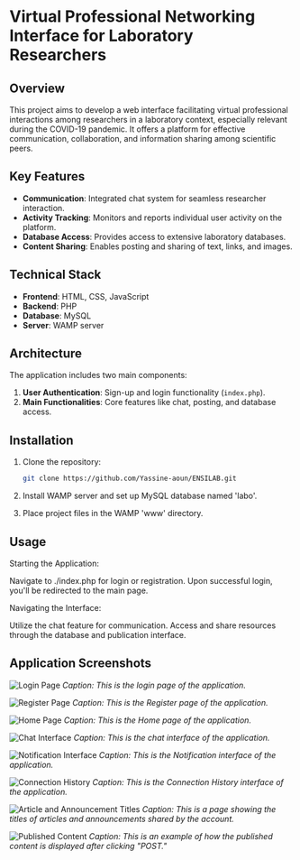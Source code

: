 # Virtual Professional Networking Interface for Laboratory Researchers

## Overview
This project aims to develop a web interface facilitating virtual
professional interactions among researchers in a laboratory context,
especially relevant during the COVID-19 pandemic. It offers a platform
for effective communication, collaboration, and information sharing
among scientific peers.

## Key Features
- **Communication**: Integrated chat system for seamless researcher interaction.
- **Activity Tracking**: Monitors and reports individual user activity
on the platform.
- **Database Access**: Provides access to extensive laboratory databases.
- **Content Sharing**: Enables posting and sharing of text, links, and images.


## Technical Stack
- **Frontend**: HTML, CSS, JavaScript
- **Backend**: PHP
- **Database**: MySQL
- **Server**: WAMP server

## Architecture
The application includes two main components:
1. **User Authentication**: Sign-up and login functionality (`index.php`).
2. **Main Functionalities**: Core features like chat, posting, and
database access.

## Installation

1. Clone the repository:
   ```bash
   git clone https://github.com/Yassine-aoun/ENSILAB.git
      ```




2. Install WAMP server and set up MySQL database named 'labo'.
3. Place project files in the WAMP 'www' directory.

## Usage

Starting the Application:

Navigate to ./index.php for login or registration.
Upon successful login, you'll be redirected to the main page.

Navigating the Interface:

Utilize the chat feature for communication.
Access and share resources through the database and publication interface.
## Application Screenshots

![Login Page](projet%20ENSILAB/image-017.png)
*Caption: This is the login page of the application.*

![Register Page](projet%20ENSILAB/image-018.png)
*Caption: This is the Register page of the application.*

![Home Page](projet%20ENSILAB/image-019.png)
*Caption: This is the Home page of the application.*

![Chat Interface](projet%20ENSILAB/image-024.png)
*Caption: This is the chat interface of the application.*

![Notification Interface](projet%20ENSILAB/image-026.png)
*Caption: This is the Notification interface of the application.*

![Connection History](projet%20ENSILAB/image-028.png)
*Caption: This is the Connection History interface of the application.*

![Article and Announcement Titles](projet%20ENSILAB/image-030.png)
*Caption: This is a page showing the titles of articles and announcements shared by the account.*

![Published Content](projet%20ENSILAB/image-035.jpg)
    *Caption: This is an example of how the published content is displayed after clicking "POST."*

